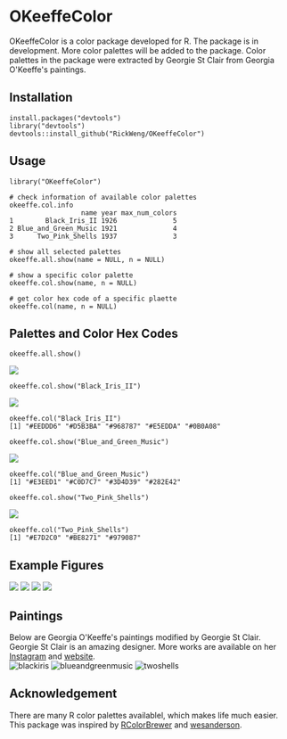 # OKeeffeColor
OKeeffeColor is a color package developed for R. The package is in development. More color palettes will be added to the package. Color palettes in the package were extracted by Georgie St Clair from Georgia O'Keeffe's paintings.

## Installation
```
install.packages("devtools")
library("devtools")
devtools::install_github("RickWeng/OKeeffeColor")
```
## Usage
```
library("OKeeffeColor")
```
```
# check information of available color palettes
okeeffe.col.info
                  name year max_num_colors
1        Black_Iris_II 1926              5
2 Blue_and_Green_Music 1921              4
3      Two_Pink_Shells 1937              3
```
```
# show all selected palettes
okeeffe.all.show(name = NULL, n = NULL)
```
```
# show a specific color palette
okeeffe.col.show(name, n = NULL)
```
```
# get color hex code of a specific plaette
okeeffe.col(name, n = NULL)
```

## Palettes and Color Hex Codes
```
okeeffe.all.show()
```
![](https://github.com/RickWeng/OKeeffeColor/blob/master/figures/All_Show.png)
```
okeeffe.col.show("Black_Iris_II")
```
![](https://github.com/RickWeng/OKeeffeColor/blob/master/figures/Black_Iris_II.png)
```
okeeffe.col("Black_Iris_II")
[1] "#EEDDD6" "#D5B3BA" "#968787" "#E5EDDA" "#0B0A08"
```

```
okeeffe.col.show("Blue_and_Green_Music")
```
![](https://github.com/RickWeng/OKeeffeColor/blob/master/figures/Blue_and_Green_Music.png)
```
okeeffe.col("Blue_and_Green_Music")
[1] "#E3EED1" "#C0D7C7" "#3D4D39" "#282E42"
```

```
okeeffe.col.show("Two_Pink_Shells")
```
![](https://github.com/RickWeng/OKeeffeColor/blob/master/figures/Two_Pink_Shells.png)
```
okeeffe.col("Two_Pink_Shells")
[1] "#E7D2C0" "#BE8271" "#979087"
```
## Example Figures
![](https://github.com/RickWeng/OKeeffeColor/blob/master/example%20figures/Two_Pink_Shells_Example3.png)
![](https://github.com/RickWeng/OKeeffeColor/blob/master/example%20figures/Blue_and_Green_Music_Example.png)
![](https://github.com/RickWeng/OKeeffeColor/blob/master/example%20figures/Two_Pink_Shells_Example11.png)
![](https://github.com/RickWeng/OKeeffeColor/blob/master/example%20figures/Two_Pink_Shells_Example2.png)

## Paintings
Below are Georgia O'Keeffe's paintings modified by Georgie St Clair.      
Georgie St Clair is an amazing designer. More works are available on her [Instagram](https://www.instagram.com/georgiestclair/) and [website](https://georgiestclair.com/).     
![blackiris](https://github.com/RickWeng/OKeeffeColor/blob/master/Black-Iris.jpg)
![blueandgreenmusic](https://github.com/RickWeng/OKeeffeColor/blob/master/Blue%20and%20Green%20Music.jpg)
![twoshells](https://github.com/RickWeng/OKeeffeColor/blob/master/Two-Shells.jpg)
## Acknowledgement
There are many R color palettes availablel, which makes life much easier. This package was inspired by [RColorBrewer](https://github.com/cran/RColorBrewer) and [wesanderson](https://github.com/karthik/wesanderson).
